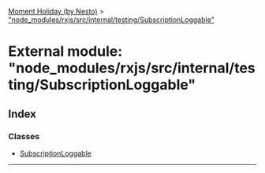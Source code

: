 [Moment Holiday (by Nesto)](../README.md) > ["node_modules/rxjs/src/internal/testing/SubscriptionLoggable"](../modules/_node_modules_rxjs_src_internal_testing_subscriptionloggable_.md)

# External module: "node_modules/rxjs/src/internal/testing/SubscriptionLoggable"

## Index

### Classes

* [SubscriptionLoggable](../classes/_node_modules_rxjs_src_internal_testing_subscriptionloggable_.subscriptionloggable.md)

---

